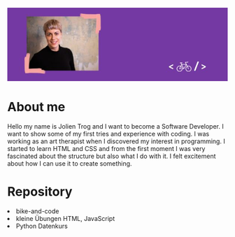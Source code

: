 ![I am GitHub Readme Generator's creator](https://github.com/JolienTrog/JolienTrog/blob/8004d1a7e622f04624d4600e3c6553b047a968b8/aboutme.jpg)

<h1>About me</h1>
Hello my name is Jolien Trog and I want to become a Software Developer. 
I want to show some of my first tries and experience with coding.
I was working as an art therapist when I discovered my interest in programming. 
I started to learn HTML and CSS and from the first moment I was very fascinated about the structure but also what I do with it. I felt excitement about how I can use it to create something.

<h1> Repository </h1>
<li>bike-and-code</li>
<li>kleine Übungen HTML, JavaScript</li>
<li>Python Datenkurs</li>








